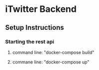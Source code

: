 # iTwitter Backend

## Setup Instructions

<!--### Starting an instance of mongo db through docker-->
<!--1. install **docker**-->
<!--2. command line: run "docker pull mongo"-->
<!--3. command line: "docker run --name [insert instance name here] mongo"-->
<!--4. command line: "docker ps" to check that it is running-->

### Starting the rest api
1. command line: "docker-compose build"

2.  commane line: "docker-compose up"
